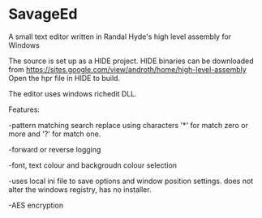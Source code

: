 # SavageEd
A small text editor written in Randal Hyde's high level assembly for Windows

The source is set up as a HIDE project. HIDE binaries can be downloaded from https://sites.google.com/view/androth/home/high-level-assembly
Open the hpr file in HIDE to build.

The editor uses windows richedit DLL.

Features:

-pattern matching search replace using characters '*' for match zero or more and '?' for match one.

-forward or reverse logging

-font, text colour and backgroudn colour selection

-uses local ini file to save options and window position settings. does not alter the windows registry, has no installer.

-AES encryption
